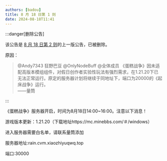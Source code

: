 ```yaml
---
authors: [badou]
title: 8 月 18 日第 1 则
date: 2024-08-18T11:41
---
```


:::danger[删除公告]

该公告是 [8 月 18 日第 2 则](./081802)的上一版公告，已被删除。

原因：

> @Andy7343 狂野巴豆 @OnlyNodeBuff @全体成员 《蛋糕战争》因未适配高版本模组组件，对假日创作者实验性玩法有强烈需求，在1.21.20下已无法正常运行。原定的服务器计划将继续于同地址下，端口为20000的《起床战争》运行。  
  ——量筒

:::

《蛋糕战争》服务器开启，时间为8月18日14:00~16:00。注意以下消息！

游戏版本更新：1.21.20（下载地址https://mc.minebbs.com/＃/windows）

进入服务器需要白名单，请联系量筒添加

服务器地址:rain.cvm.xiaozhiyuqwq.top

端口:30000

